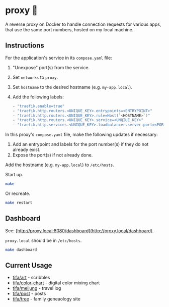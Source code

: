 # proxy 🚦

A reverse proxy on Docker to handle connection requests for various apps, that use the same port numbers, hosted on my local machine.


## Instructions

For the application's service in its `compose.yaml` file:

1. "Unexpose" port(s) from the service.
1. Set `networks` to `proxy`.
1. Set `hostname` to the desired hostname (e.g. `my-app.local`).
1. Add the following labels:

    ```sh
    - "traefik.enable=true"
    - "traefik.http.routers.<UNIQUE_KEY>.entrypoints=<ENTRYPOINT>"
    - "traefik.http.routers.<UNIQUE_KEY>.rule=Host(`<HOSTNAME>`)"
    - "traefik.http.routers.<UNIQUE_KEY>.service=<UNQIUE_KEY>"
    - "traefik.http.services.<UNIQUE_KEY>.loadbalancer.server.port=<PORT>"
    ```

In this proxy's `compose.yaml` file, make the following updates if necessary:

1. Add an entrypoint and labels for the port number(s) if they do not already exist.
1. Expose the port(s) if not already done.

Add the hostname (e.g. `my-app.local`) to `/etc/hosts`.

Start up.

```sh
make
```

Or recreate.

```sh
make restart
```


## Dashboard

See: [http://proxy.local:8080/dashboard](http://proxy.local/dashboard).

`proxy.local` should be in `/etc/hosts`.

```sh
make dashboard
```

## Current Usage

- [tifa/art](http://github.com/tifa/art) - scribbles
- [tifa/color-chart](http://github.com/tifa/color-chart) - digital color mixing chart
- [tifa/meijung](http://github.com/tifa/meijung) - travel log
- [tifa/post](http://github.com/tifa/post) - posts
- [tifa/tree](http://github.com/tifa/tree) - family geneaology site
